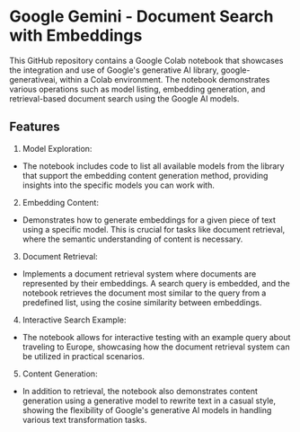 # Google Gemini - Document Search with Embeddings

This GitHub repository contains a Google Colab notebook that showcases the integration and use of Google's generative AI library, google-generativeai, within a Colab environment. The notebook demonstrates various operations such as model listing, embedding generation, and retrieval-based document search using the Google AI models.

## Features
1. Model Exploration:
- The notebook includes code to list all available models from the library that support the embedding content generation method, providing insights into the specific models you can work with.
2. Embedding Content:
- Demonstrates how to generate embeddings for a given piece of text using a specific model. This is crucial for tasks like document retrieval, where the semantic understanding of content is necessary.
3. Document Retrieval:
- Implements a document retrieval system where documents are represented by their embeddings. A search query is embedded, and the notebook retrieves the document most similar to the query from a predefined list, using the cosine similarity between embeddings.
4. Interactive Search Example:
- The notebook allows for interactive testing with an example query about traveling to Europe, showcasing how the document retrieval system can be utilized in practical scenarios.
5. Content Generation:
- In addition to retrieval, the notebook also demonstrates content generation using a generative model to rewrite text in a casual style, showing the flexibility of Google's generative AI models in handling various text transformation tasks.
